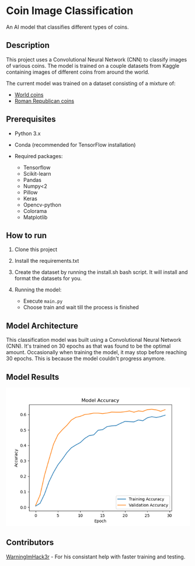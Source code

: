 # Coin Image Classification

An AI model that classifies different types of coins.

## Description

This project uses a Convolutional Neural Network (CNN) to classify images of various coins. The model is trained on a couple datasets from Kaggle containing images of different coins from around the world.

The current model was trained on a dataset consisting of a mixture of:
- [World coins](https://www.kaggle.com/datasets/wanderdust/coin-images)
- [Roman Republican coins](https://www.kaggle.com/datasets/mexwell/coin-image-dataset/data)

## Prerequisites

- Python 3.x
- Conda (recommended for TensorFlow installation)
- Required packages:

  - Tensorflow
  - Scikit-learn
  - Pandas
  - Numpy<2
  - Pillow
  - Keras
  - Opencv-python
  - Colorama
  - Matplotlib

## How to run

1. Clone this project

2. Install the requirements.txt

3. Create the dataset by running the install.sh bash script. It will install and format the datasets for you.

4. Running the model:
   - Execute `main.py`
   - Choose train and wait till the process is finished

## Model Architecture

This classification model was built using a Convolutional Neural Network (CNN). It's trained on 30 epochs as that was found to be the optimal amount. Occasionally when training the model, it may stop before reaching 30 epochs. This is because the model couldn't progress anymore.

## Model Results
<img src="metrics/Accuracy.png">

## Contributors
[WarningImHack3r](https://github.com/WarningImHack3r) - For his consistant help with faster training and testing.